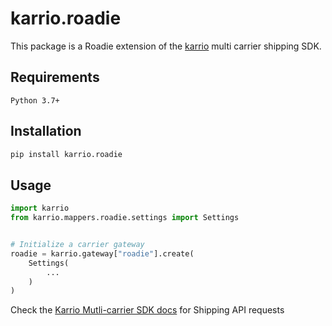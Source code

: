 
# karrio.roadie

This package is a Roadie extension of the [karrio](https://pypi.org/project/karrio) multi carrier shipping SDK.

## Requirements

`Python 3.7+`

## Installation

```bash
pip install karrio.roadie
```

## Usage

```python
import karrio
from karrio.mappers.roadie.settings import Settings


# Initialize a carrier gateway
roadie = karrio.gateway["roadie"].create(
    Settings(
        ...
    )
)
```

Check the [Karrio Mutli-carrier SDK docs](https://docs.karrio.io) for Shipping API requests
